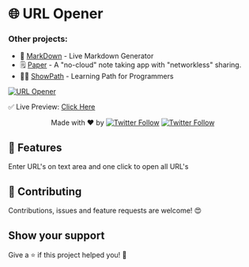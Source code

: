 # 🌐 URL Opener

### Other projects:

-   🔖 [MarkDown](https://github.com/JP1016/Markdown) - Live Markdown Generator
-   🗒 [Paper](https://github.com/JP1016/Paper) - A "no-cloud" note taking app with "networkless" sharing.
-   👨‍💻 [ShowPath](https://github.com/PJijin/Show-Path) - Learning Path for Programmers

[![URL Opener](https://github.com/PJijin/URL-Opener/blob/master/urlopener.gif?raw=true 'URL Opener')]()

✅ Live Preview: <a href="https://url-opener.now.sh/" target="_BLANK">Click Here</a>

 <p align="center">
   Made with ❤️ by <a href="https://twitter.com/jp1016v1"><img alt="Twitter Follow" src="https://img.shields.io/twitter/follow/jp1016v1?style=social"></a>
<a href="https://twitter.com/PJijin"><img alt="Twitter Follow" src="https://img.shields.io/twitter/follow/PJijin?style=social"></a>
  </p>

## 🤩 Features

Enter URL's on text area and one click to open all URL's

## 🤝 Contributing

Contributions, issues and feature requests are welcome! 😍

## Show your support

Give a ⭐️ if this project helped you! 🥰
